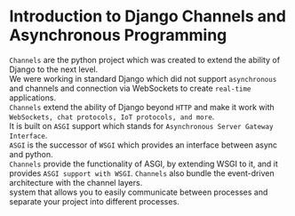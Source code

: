 # Introduction to Django Channels and Asynchronous Programming

`Channels` are the python project which was created to extend the ability of Django to the next level.\
We were working in standard Django which did not support `asynchronous` and channels and connection via WebSockets to create `real-time` applications.\
`Channels` extend the ability of Django beyond `HTTP` and make it work with `WebSockets, chat protocols, IoT protocols, and more`.\
It is built on `ASGI` support which stands for `Asynchronous Server Gateway Interface`.\
`ASGI` is the successor of `WSGI` which provides an interface between async and python.\
`Channels` provide the functionality of ASGI, by extending WSGI to it, and it provides `ASGI support with WSGI`.
`Channels` also bundle the event-driven architecture with the channel layers.\
system that allows you to easily communicate between processes and separate your project into different processes.


